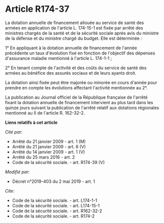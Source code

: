 # Article R174-37

La dotation annuelle de financement allouée au service de santé des armées en application de l'article L. 174-15-1 est fixée
par arrêté des ministres chargés de la santé et de la sécurité sociale après avis du ministre de la défense et du ministre
chargé du budget. Elle est déterminée : 

1° En appliquant à la dotation annuelle de financement de l'année précédente un taux d'évolution fixé en fonction de
l'objectif des dépenses d'assurance maladie mentionné à l'article L. 174-1-1 ; 

2° En tenant compte de l'activité et des coûts du service de santé des armées au bénéfice des assurés sociaux et de leurs
ayants droit. 

La dotation ainsi fixée peut être majorée ou minorée en cours d'année pour prendre en compte les évolutions affectant
l'activité mentionnée au 2°. 

La publication au Journal officiel de la République française de l'arrêté fixant la dotation annuelle de financement
intervient au plus tard dans les quinze jours suivant la publication de l'arrêté relatif aux dotations régionales mentionné
au II de l'article R. 162-32-2.

**Liens relatifs à cet article**

_Cité par_:

  - Arrêté du 21 janvier 2009 - art. 1 (M)
  - Arrêté du 21 janvier 2009 - art. 6 (V)
  - Arrêté du 14 janvier 2009 - art. 1 (V)
  - Arrêté du 25 mars 2016 - art. 2
  - Code de la sécurité sociale. - art. R174-39 (V)

_Modifié par_:

  - Décret n°2019-403 du 2 mai 2019 - art. 1

_Cite_:

  - Code de la sécurité sociale. - art. L174-1-1
  - Code de la sécurité sociale. - art. L174-15-1
  - Code de la sécurité sociale. - art. R162-32-2
  - Code de la sécurité sociale. - art. R174-2
